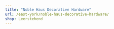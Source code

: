 ```yaml
---
title: "Noble Haus Decorative Hardware"
url: /east-york/noble-haus-decorative-hardware/
shop: Leerstehend
---
```

